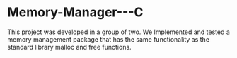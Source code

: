 # Memory-Manager---C
This project was developed in a group of two. We Implemented and tested a memory management package that has the same functionality as the standard library malloc and free functions. 
